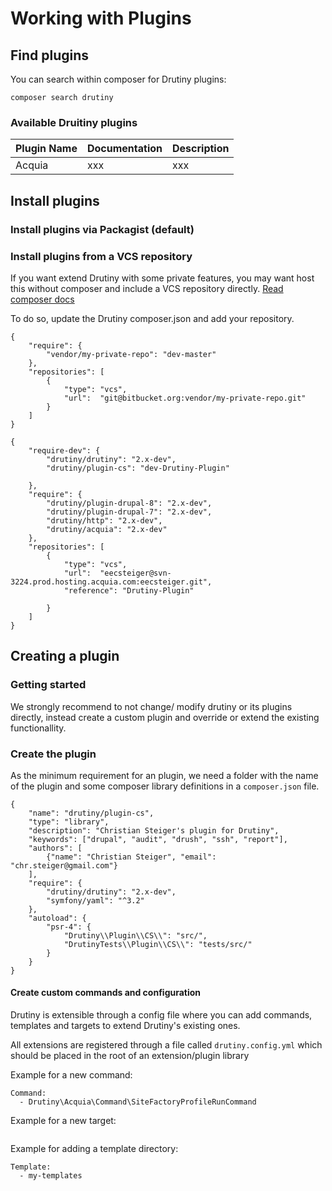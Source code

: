 # Working with Plugins

## Find plugins

You can search within composer for Drutiny plugins:
```
composer search drutiny
```

### Available Druitiny plugins


Plugin Name | Documentation | Description
--|--|--
Acquia | xxx | xxx

## Install plugins

### Install plugins via Packagist (default)



### Install plugins from a VCS repository

If you want extend Drutiny with some private features, you may want host this without composer and include a VCS repository directly.
<a href="https://getcomposer.org/doc/05-repositories.md#loading-a-package-from-a-vcs-repository">Read composer docs</a>

To do so, update the Drutiny composer.json and add your repository. 

```
{
    "require": {
        "vendor/my-private-repo": "dev-master"
    },
    "repositories": [
        {
            "type": "vcs",
            "url":  "git@bitbucket.org:vendor/my-private-repo.git"
        }
    ]
}

{
    "require-dev": {
        "drutiny/drutiny": "2.x-dev",
        "drutiny/plugin-cs": "dev-Drutiny-Plugin"

    },
    "require": {
        "drutiny/plugin-drupal-8": "2.x-dev",
        "drutiny/plugin-drupal-7": "2.x-dev",
        "drutiny/http": "2.x-dev",
        "drutiny/acquia": "2.x-dev"
    },
    "repositories": [
        {
            "type": "vcs",
            "url":  "eecsteiger@svn-3224.prod.hosting.acquia.com:eecsteiger.git",
            "reference": "Drutiny-Plugin"

        }
    ]
}

```

## Creating a plugin

### Getting started
We strongly recommend to not change/ modify drutiny or its plugins directly, instead create a custom plugin and override or extend the existing functionallity.

### Create the plugin
As the minimum requirement for an plugin, we need a folder with the name of the plugin and some composer library definitions in a `composer.json` file.

```
{
    "name": "drutiny/plugin-cs",
    "type": "library",
    "description": "Christian Steiger's plugin for Drutiny",
    "keywords": ["drupal", "audit", "drush", "ssh", "report"],
    "authors": [
        {"name": "Christian Steiger", "email": "chr.steiger@gmail.com"}
    ],
    "require": {
        "drutiny/drutiny": "2.x-dev",
        "symfony/yaml": "^3.2"
    },
    "autoload": {
        "psr-4": {
            "Drutiny\\Plugin\\CS\\": "src/",
            "DrutinyTests\\Plugin\\CS\\": "tests/src/"
        }
    }
}
``` 


#### Create custom commands and configuration
Drutiny is extensible through a config file where you can add commands,
templates and targets to extend Drutiny's existing ones.

All extensions are registered through a file called `drutiny.config.yml` which
should be placed in the root of an extension/plugin library

Example for a new command:
```
Command:
  - Drutiny\Acquia\Command\SiteFactoryProfileRunCommand
```

Example for a new target:
```
```

Example for adding a template directory:
```
Template:
  - my-templates
```
